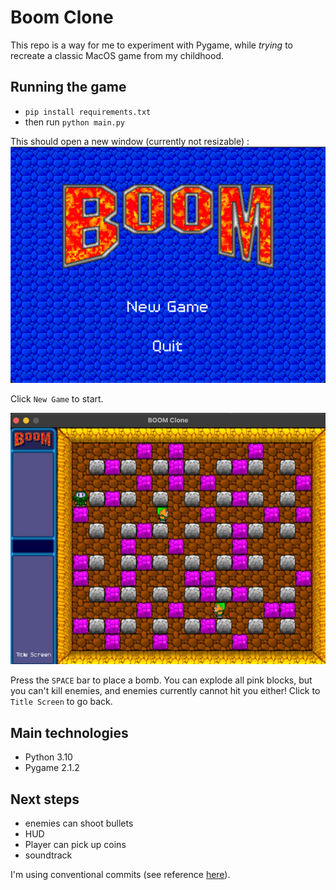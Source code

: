 # Boom Clone

This repo is a way for me to experiment with Pygame, while _trying_ to recreate a classic MacOS game from my childhood.

Running the game
----------------

- `pip install requirements.txt`
- then run `python main.py`

This should open a new window (currently not resizable) :
![img.png](assets/menu_screenshot.png)

Click `New Game` to start.

![img.png](assets/in_game_image.png)

Press the `SPACE` bar to place a bomb. You can explode all pink blocks, but you can't kill enemies, and
enemies currently cannot hit you either!
Click to `Title Screen` to go back.

Main technologies
------------

- Python 3.10
- Pygame 2.1.2

Next steps
----------

- enemies can shoot bullets
- HUD
- Player can pick up coins
- soundtrack

I'm using conventional commits (see reference [here](https://www.conventionalcommits.org/en/v1.0.0/)).

